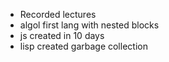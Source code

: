 - Recorded lectures 
- algol first lang with nested blocks
- js created in 10 days
- lisp created garbage collection